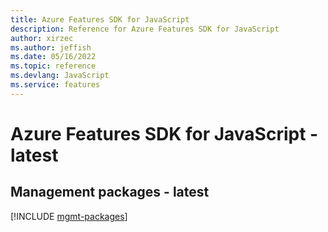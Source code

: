 ```yaml
---
title: Azure Features SDK for JavaScript
description: Reference for Azure Features SDK for JavaScript
author: xirzec
ms.author: jeffish
ms.date: 05/16/2022
ms.topic: reference
ms.devlang: JavaScript
ms.service: features
---
```

# Azure Features SDK for JavaScript - latest
## Management packages - latest
[!INCLUDE [mgmt-packages](features-mgmt-index.md)]
